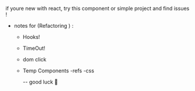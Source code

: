 if youre new with react, try this component or simple project and find issues !

* notes for (Refactoring  ) :
  - Hooks!
  - TimeOut!
  - dom click
  - Temp Components
  -refs
  -css
 
  
     -- good luck 💝

